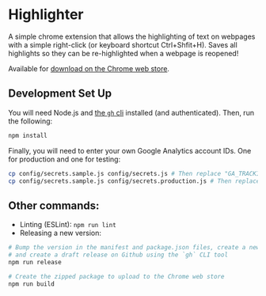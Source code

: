 # Highlighter
A simple chrome extension that allows the highlighting of text on webpages with a simple right-click (or keyboard shortcut Ctrl+Shfit+H). Saves all highlights so they can be re-highlighted when a webpage is reopened!

Available for [download on the Chrome web store](https://chrome.google.com/webstore/detail/highlighter/fdfcjfoifbjplmificlkdfneafllkgmn).

## Development Set Up

You will need Node.js and [the `gh` cli](https://cli.github.com/) installed (and authenticated).
Then, run the following:

```sh
npm install
```

Finally, you will need to enter your own Google Analytics account IDs. One for production and one for testing:
```sh
cp config/secrets.sample.js config/secrets.js # Then replace "GA_TRACKING_ID" with your test account ID
cp config/secrets.sample.js config/secrets.production.js # Then replace the "GA_TRACKING_ID" with your production account ID
```

## Other commands:

- Linting (ESLint): `npm run lint`
- Releasing a new version:
```sh
# Bump the version in the manifest and package.json files, create a new commit, tag it, push to Github
# and create a draft release on Github using the `gh` CLI tool
npm run release

# Create the zipped package to upload to the Chrome web store
npm run build
```

